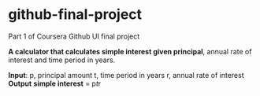 # github-final-project
Part 1 of Coursera Github UI final project

**A calculator that calculates simple interest given principal**, annual rate of interest and time period in years.

**Input**:
   p, principal amount
   t, time period in years
   r, annual rate of interest
**Output**
   **simple interest** = p*t*r